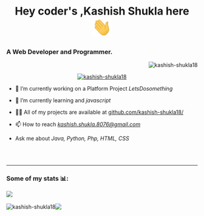<h1 align="center">Hey coder's ,Kashish Shukla  here<img  src="https://raw.githubusercontent.com/ABSphreak/ABSphreak/master/gifs/Hi.gif" height="50px" width="50px"> </h1>

<h3 align="left">A Web Developer and Programmer.</h3>


<p align="right"> <img src="https://komarev.com/ghpvc/?username=kashish-shukla18&label=Profile%20views&color=0e75b6&style=flat" alt="kashish-shukla18" /> </p>

<p align="center"> <a href="https://github.com/ryo-ma/github-profile-trophy"><img src="https://github-profile-trophy.vercel.app/?username=kashish-shukla18&theme=darkhub&margin-w=5&no-bg=True&no-frame=False" alt="kashish-shukla18" /></a> </p>

 - 🔭 I’m currently working on a Platform Project *LetsDosomething*

- 🌱 I’m currently learning  and *javascript*

- 👨‍💻 All of my projects are available at [github.com/kashish-shukla18/](github.com/kashish-shukla18)

- 📫 How to reach *kashish.shukla.8076@gmail.com*
 
- Ask me about *Java, Python, Php, HTML, CSS*
 <br>
<br>
</p> 

<!-- support section end here  -->

<hr>
<h3 align="left"> Some of my stats 📊:</h3>

![](https://github-readme-stats.vercel.app/api?username=kashish-shukla18&theme=midnight-purple&hide_border=false&include_all_commits=true&count_private=true)<br/>

 <p><img align="left" src="https://github-readme-stats.vercel.app/api/top-langs/?username=kashish-shukla18&langs_count=8&show_icons=true&locale=en&theme=midnight-purple" alt="kashish-shukla18" /></p>

![](https://github-readme-streak-stats.herokuapp.com/?user=kashish-shukla18&theme=dark&hide_border=false&theme=midnight-purple)<br/>
 <br>
<br>


